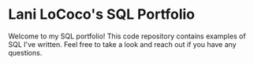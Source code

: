 # Lani LoCoco's SQL Portfolio
Welcome to my SQL portfolio! This code repository contains examples of SQL I've written. Feel free to take a look and reach out if you have any questions.
